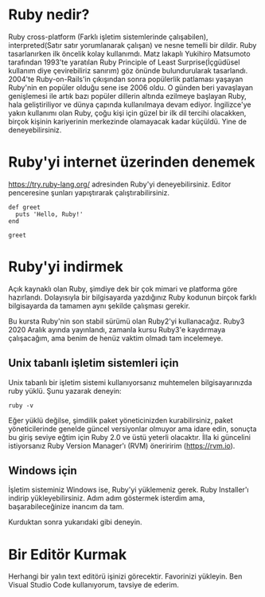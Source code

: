 # Ruby nedir?

Ruby cross-platform (Farklı işletim sistemlerinde çalışabilen), interpreted(Satır satır yorumlanarak çalışan) ve nesne temelli bir dildir. Ruby tasarlanırken ilk öncelik kolay kullanımdı. Matz lakaplı Yukihiro Matsumoto tarafından 1993'te yaratılan Ruby Principle of Least Surprise(İçgüdüsel kullanım diye çevirebiliriz sanırım) göz önünde bulundurularak tasarlandı.
2004'te Ruby-on-Rails'in çıkışından sonra popülerlik patlaması yaşayan Ruby'nin en popüler olduğu sene ise 2006 oldu. O günden beri yavaşlayan genişlemesi ile artık bazı popüler dillerin altında ezilmeye başlayan Ruby, hala geliştiriliyor ve dünya çapında kullanılmaya devam ediyor.
İngilizce'ye yakın kullanımı olan Ruby, çoğu kişi için güzel bir ilk dil tercihi olacakken, birçok kişinin kariyerinin merkezinde olamayacak kadar küçüldü. Yine de deneyebilirsiniz.

# Ruby'yi internet üzerinden denemek

https://try.ruby-lang.org/ adresinden Ruby'yi deneyebilirsiniz. Editor penceresine şunları yapıştırarak çalıştırabilirsiniz.
```
def greet
  puts 'Hello, Ruby!'
end

greet
```

# Ruby'yi indirmek

Açık kaynaklı olan Ruby, şimdiye dek bir çok mimari ve platforma göre hazırlandı. Dolayısıyla bir bilgisayarda yazdığınız Ruby kodunun birçok farklı bilgisayarda da tamamen aynı şekilde çalışması gerekir.

Bu kursta Ruby'nin son stabil sürümü olan Ruby2'yi kullanacağız. Ruby3 2020 Aralık ayında yayınlandı, zamanla kursu Ruby3'e kaydırmaya çalışacağım, ama benim de henüz vaktim olmadı tam incelemeye.

## Unix tabanlı işletim sistemleri için

Unix tabanlı bir işletim sistemi kullanıyorsanız muhtemelen bilgisayarınızda ruby yüklü. Şunu yazarak deneyin:

```ruby -v```

Eğer yüklü değilse, şimdilik paket yöneticinizden kurabilirsiniz, paket yöneticilerinde genelde güncel versiyonlar olmuyor ama idare edin, sonuçta bu giriş seviye eğtim için Ruby 2.0 ve üstü yeterli olacaktır. İlla ki güncelini istiyorsanız Ruby Version Manager'ı (RVM) öneriririm (https://rvm.io).

## Windows için

İşletim sisteminiz Windows ise, Ruby'yi yüklemeniz gerek. Ruby Installer'ı indirip yükleyebilirsiniz. Adım adım göstermek isterdim ama, başarabileceğinize inancım da tam.

Kurduktan sonra yukarıdaki gibi deneyin.

# Bir Editör Kurmak

Herhangi bir yalın text editörü işinizi görecektir. Favorinizi yükleyin. Ben Visual Studio Code kullanıyorum, tavsiye de ederim.